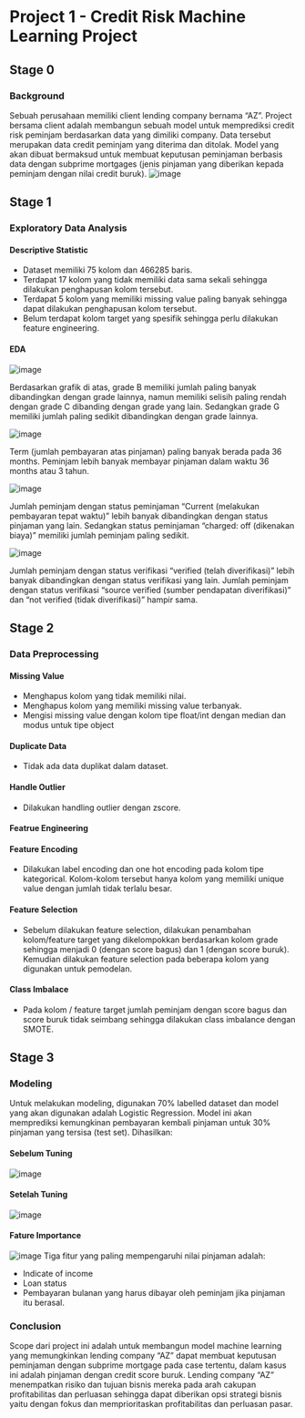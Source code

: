 # Project 1 - Credit Risk Machine Learning Project

## Stage 0
### Background
Sebuah perusahaan memiliki client lending company bernama “AZ”. Project bersama client adalah membangun sebuah model untuk memprediksi credit risk peminjam berdasarkan data yang dimiliki company. Data tersebut merupakan data credit peminjam yang diterima dan ditolak. Model yang akan dibuat bermaksud untuk membuat keputusan peminjaman berbasis data dengan subprime mortgages (jenis pinjaman yang diberikan kepada peminjam dengan nilai credit buruk).
![image](https://github.com/hadasadida/Project-1---Credit-Risk-Machine-Learning-Project/assets/124650679/54b28bca-b1e5-485b-a95c-dcfb2f2f037a)

## Stage 1
### Exploratory Data Analysis
#### Descriptive Statistic
- Dataset memiliki 75 kolom dan 466285 baris.
- Terdapat 17 kolom yang tidak memiliki data sama sekali sehingga dilakukan penghapusan kolom tersebut.
- Terdapat 5 kolom yang memiliki missing value paling banyak sehingga dapat dilakukan penghapusan kolom tersebut.
- Belum terdapat kolom target yang spesifik sehingga perlu dilakukan feature engineering.
#### EDA 
![image](https://github.com/hadasadida/Project-1---Credit-Risk-Machine-Learning-Project/assets/124650679/c3c6d07d-cb8e-4658-bb69-8e36d28d0121)

Berdasarkan grafik di atas, grade B memiliki jumlah paling banyak dibandingkan dengan grade lainnya, namun memiliki selisih paling rendah dengan grade C dibanding dengan grade yang lain.
Sedangkan grade G memiliki jumlah paling sedikit dibandingkan dengan grade lainnya. 

![image](https://github.com/hadasadida/Project-1---Credit-Risk-Machine-Learning-Project/assets/124650679/d9dcb818-5636-4da9-a0c0-59d5e6859304)

Term (jumlah pembayaran atas pinjaman) paling banyak berada pada 36 months. Peminjam lebih banyak membayar pinjaman dalam waktu 36 months atau 3 tahun.  

![image](https://github.com/hadasadida/Project-1---Credit-Risk-Machine-Learning-Project/assets/124650679/33dda4c3-c69b-4e54-ad4f-7d0e45371f69)

Jumlah peminjam dengan status peminjaman “Current (melakukan pembayaran tepat waktu)” lebih banyak dibandingkan dengan status pinjaman yang lain. Sedangkan status peminjaman “charged: off (dikenakan biaya)” memiliki jumlah peminjam paling sedikit. 

![image](https://github.com/hadasadida/Project-1---Credit-Risk-Machine-Learning-Project/assets/124650679/3a5cdd2f-1299-4562-b643-e45be7b15fcc)

Jumlah peminjam dengan status verifikasi “verified (telah diverifikasi)” lebih banyak dibandingkan dengan status verifikasi yang lain. Jumlah peminjam dengan status verifikasi “source verified (sumber pendapatan diverifikasi)” dan “not verified (tidak diverifikasi)” hampir sama.

## Stage 2
### Data Preprocessing
#### Missing Value 
- Menghapus kolom yang tidak memiliki nilai.
- Menghapus kolom yang memiliki missing value terbanyak.
- Mengisi missing value dengan kolom tipe float/int dengan median dan modus untuk tipe object
#### Duplicate Data
- Tidak ada data duplikat dalam dataset.
#### Handle Outlier 
- Dilakukan handling outlier dengan zscore.
#### Featrue Engineering
#### Feature Encoding
- Dilakukan label encoding dan one hot encoding pada kolom tipe kategorical. Kolom-kolom tersebut hanya kolom yang memiliki unique value dengan jumlah tidak terlalu besar. 
#### Feature Selection
- Sebelum dilakukan feature selection, dilakukan penambahan kolom/feature target yang dikelompokkan berdasarkan kolom grade sehingga menjadi 0 (dengan score bagus) dan 1 (dengan score buruk). Kemudian dilakukan feature selection pada beberapa kolom yang digunakan untuk pemodelan. 
#### Class Imbalace 
- Pada kolom / feature target jumlah peminjam dengan score bagus dan score buruk tidak seimbang sehingga dilakukan class imbalance dengan SMOTE. 

## Stage 3
### Modeling
Untuk melakukan modeling, digunakan 70% labelled dataset dan model yang akan digunakan adalah Logistic Regression. Model ini akan memprediksi kemungkinan pembayaran kembali pinjaman untuk 30% pinjaman yang tersisa (test set). Dihasilkan:
#### Sebelum Tuning
![image](https://github.com/hadasadida/Project-1---Credit-Risk-Machine-Learning-Project/assets/124650679/176d088c-405d-4b3f-a256-8b22bffffef5)
#### Setelah Tuning
![image](https://github.com/hadasadida/Project-1---Credit-Risk-Machine-Learning-Project/assets/124650679/5d890e7d-2699-42cd-8e3f-00b8d354e9cd)
#### Fature Importance 
![image](https://github.com/hadasadida/Project-1---Credit-Risk-Machine-Learning-Project/assets/124650679/ec3e620a-299f-4c9a-86e5-0e75c233827c)
Tiga fitur yang paling mempengaruhi nilai pinjaman adalah:
- Indicate of income 
- Loan status
- Pembayaran bulanan yang harus dibayar oleh peminjam jika pinjaman itu berasal.

### Conclusion
Scope dari project ini adalah untuk membangun model machine learning yang memungkinkan lending company “AZ” dapat membuat keputusan peminjaman dengan subprime mortgage pada case tertentu, dalam kasus ini adalah pinjaman dengan credit score buruk. 
Lending company “AZ” menempatkan risiko dan tujuan bisnis mereka pada arah cakupan profitabilitas dan perluasan sehingga dapat diberikan opsi strategi bisnis yaitu dengan fokus dan memprioritaskan profitabilitas dan perluasan pasar. 






















